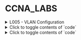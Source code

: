 # CCNA_LABS

<details>
<summary>L005 - VLAN Configuration</summary>
[Lab5](CCNA_LABS/Labs/first)
</details>

<details>
<summary>Click to toggle contents of `code`</summary>
[lab1](test/test5)
</details>
<details>
<summary>Click to toggle contents of `code`</summary>
[lab1](test/test5)
</details>
